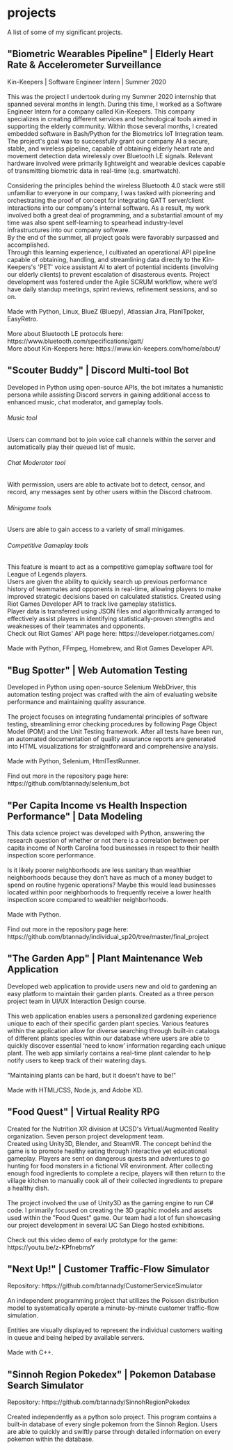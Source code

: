 <h1 id="projects">projects</h1>
A list of some of my significant projects.

<h2 id="biometrics">"Biometric Wearables Pipeline" | Elderly Heart Rate & Accelerometer Surveillance</h2>
Kin-Keepers | Software Engineer Intern | Summer 2020
<br />
<br />
This was the project I undertook during my Summer 2020 internship that spanned several months in length. During this time, I worked as a Software Engineer Intern for a company called Kin-Keepers. This company specializes in creating different services and technological tools aimed in supporting the elderly community. Within those several months, I created embedded software in Bash/Python for the Biometrics IoT Integration team. The project's goal was to successfully grant our company AI a secure, stable, and wireless pipeline, capable of obtaining elderly heart rate and movement detection data wirelessly over Bluetooth LE signals. Relevant hardware involved were primarily lightweight and wearable devices capable of transmitting biometric data in real-time (e.g. smartwatch).
<br />
<br />
Considering the principles behind the wireless Bluetooth 4.0 stack were still unfamiliar to everyone in our company, I was tasked with pioneering and orchestrating the proof of concept for integrating GATT server/client interactions into our company's internal software. As a result, my work involved both a great deal of programming, and a substantial amount of my time was also spent self-learning to spearhead industry-level infrastructures into our company software. 
<br />
By the end of the summer, all project goals were favorably surpassed and accomplished. 
<br />
Through this learning experience, I cultivated an operational API pipeline capable of obtaining, handling, and streamlining data directly to the Kin-Keepers's 'PET' voice assistant AI to alert of potential incidents (involving our elderly clients) to prevent escalation of disasterous events.
Project development was fostered under the Agile SCRUM workflow, where we’d have daily standup meetings, sprint reviews, refinement sessions, and so on.
<br />
<br />
Made with Python, Linux, BlueZ (Bluepy), Atlassian Jira, PlanITpoker, EasyRetro.
<br />
<br />
More about Bluetooth LE protocols here: https://www.bluetooth.com/specifications/gatt/
<br />
More about Kin-Keepers here: https://www.kin-keepers.com/home/about/


<h2 id="discordBot">"Scouter Buddy" | Discord Multi-tool Bot</h2>
Developed in Python using open-source APIs, the bot imitates a humanistic persona while assisting Discord servers in gaining additional access to enhanced music, chat moderator, and gameplay tools. 
<br />
<h6>Music tool</h6> Users can command bot to join voice call channels within the server and automatically play their queued list of music.
<br />
<h6>Chat Moderator tool</h6> With permission, users are able to activate bot to detect, censor, and record, any messages sent by other users within the Discord chatroom.
<br />
<h6>Minigame tools</h6> Users are able to gain access to a variety of small minigames. 
<br />
<h6>Competitive Gameplay tools</h6> This feature is meant to act as a competitive gameplay software tool for League of Legends players. 
<br />
Users are given the ability to quickly search up previous performance history of teammates and opponents in real-time, allowing players to make improved strategic decisions based on calculated statistics. Created using Riot Games Developer API to track live gameplay statistics. 
<br />
Player data is transferred using JSON files and algorithmically arranged to effectively assist players in identifying statistically-proven strengths and weaknesses of their teammates and opponents. 
<br />
Check out Riot Games' API page here: https://developer.riotgames.com/
<br />
<br />
Made with Python, FFmpeg, Homebrew, and Riot Games Developer API.


<h2 id="selenium-bot">"Bug Spotter" | Web Automation Testing</h2>
Developed in Python using open-source Selenium WebDriver, this automation testing project was crafted with the aim of evaluating website performance and maintaining quality assurance.
<br />
<br />
The project focuses on integrating fundamental principles of software testing, streamlining error checking procedures by following Page Object Model (POM) and the Unit Testing framework. After all tests have been run, an automated documentation of quality assurance reports are generated into HTML visualizations for straightforward and comprehensive analysis. 
<br />
<br />
Made with Python, Selenium, HtmlTestRunner.
<br />
<br />
Find out more in the repository page here: https://github.com/btannady/selenium_bot


<h2 id="data-science">"Per Capita Income vs Health Inspection Performance" | Data Modeling</h2>
This data science project was developed with Python, answering the research question of whether or not there is a correlation between per capita income of North Carolina food businesses in respect to their health inspection score performance.
<br />
<br />
Is it likely poorer neighborhoods are less sanitary than wealthier neighborhoods because they don't have as much of a money budget to spend on routine hygenic operations? Maybe this would lead businesses located within poor neighborhoods to frequently receive a lower health inspection score compared to wealthier neighborhoods. 
<br />
<br />
Made with Python.
<br />
<br />
Find out more in the repository page here: https://github.com/btannady/individual_sp20/tree/master/final_project


<h2 id="garden-app">"The Garden App" | Plant Maintenance Web Application</h2>
Developed web application to provide users new and old to gardening an easy platform to maintain their garden plants. Created as a three person project team in UI/UX Interaction Design course.
<br />
<br /> 
This web application enables users a personalized gardening experience unique to each of their specific garden plant species. Various features within the application allow for diverse searching through built-in catalogs of different plants species within our database where users are able to quickly discover essential ‘need to know’ information regarding each unique plant. The web app similarly contains a real-time plant calendar to help notify users to keep track of their watering days. 
<br />
<br />
"Maintaining plants can be hard, but it doesn't have to be!"
<br />
<br />
Made with HTML/CSS, Node.js, and Adobe XD.


<h2 id="food-quest">"Food Quest" | Virtual Reality RPG</h2>
Created for the Nutrition XR division at UCSD's Virtual/Augmented Reality organization. Seven person project development team. 
<br />
Created using Unity3D, Blender, and SteamVR. The concept behind the game is to promote healthy eating through interactive yet educational gameplay. Players are sent on dangerous quests and adventures to go hunting for food monsters in a fictional VR environment. After collecting enough food ingredients to complete a recipe, players will then return to the village kitchen to manually cook all of their collected ingredients to prepare a healthy dish.
<br />
<br />
The project involved the use of Unity3D as the gaming engine to run C# code. I primarily focused on creating the 3D graphic models and assets used within the "Food Quest" game. Our team had a lot of fun showcasing our project development in several UC San Diego hosted exhibitions.
<br />
<br />
Check out this video demo of early prototype for the game: https://youtu.be/z-KPfnebmsY


<h2 id="Next Up!">"Next Up!" | Customer Traffic-Flow Simulator</h2>
Repository: https://github.com/btannady/CustomerServiceSimulator
<br />
<br />
An independent programming project that utilizes the Poisson distribution model to systematically operate a minute-by-minute customer traffic-flow simulation.
<br />
<br />
Entities are visually displayed to represent the individual customers waiting in queue and being helped by available servers.
<br />
<br />
Made with C++.


<h2 id="pokedex">"Sinnoh Region Pokedex" | Pokemon Database Search Simulator</h2>
Repository: https://github.com/btannady/SinnohRegionPokedex
<br />
<br />
Created independently as a python solo project. This program contains a built-in database of every single pokemon from the Sinnoh Region. Users are able to quickly and swiftly parse through detailed information on every pokemon within the database.
